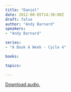 ```yaml
---
title: "Daniel"
date: 2012-08-05T14:30:00Z
draft: false
author: "Andy Barnard"
speakers:
- "Andy Barnard"

series:
- "A Book A Week - Cycle 4"

books:

topics:

---
```

[Download audio.](https://s3.amazonaws.com/highway/sermons/2012_08/05_Daniel.mp3)